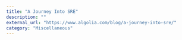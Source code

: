 ```yaml
---
title: "A Journey Into SRE"
description: ""
external_url: "https://www.algolia.com/blog/a-journey-into-sre/"
category: "Miscellaneous"
---
```

